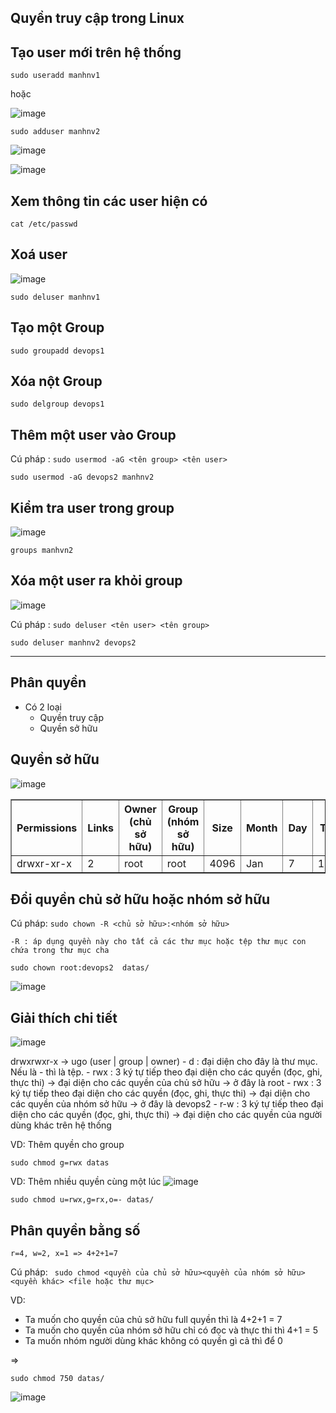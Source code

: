 Quyền truy cập trong Linux
------------


## Tạo user mới trên hệ thống

```
sudo useradd manhnv1
```
hoặc

![image](https://github.com/user-attachments/assets/cc6338a6-5afb-4d6a-9a1f-729bec1f45e2)

```
sudo adduser manhnv2
```
![image](https://github.com/user-attachments/assets/b65db8c8-df61-4072-80f0-aa760f89256e)

![image](https://github.com/user-attachments/assets/625cc484-fe52-496e-a6f4-3c0250f5838d)


## Xem thông tin các user hiện có
```
cat /etc/passwd
```

## Xoá user 
![image](https://github.com/user-attachments/assets/49bcdb10-2e48-4d9c-a802-63bf29711d43)

```
sudo deluser manhnv1
```

## Tạo một Group
```
sudo groupadd devops1
```

## Xóa nột Group
```
sudo delgroup devops1
```

## Thêm một user vào Group
Cú pháp : `sudo usermod -aG <tên group> <tên user>`

```
sudo usermod -aG devops2 manhnv2
```

## Kiểm tra user trong group
![image](https://github.com/user-attachments/assets/caeaaf13-d78d-40b1-afe0-6890e2351298)
```
groups manhvn2
```

## Xóa một user ra khỏi group
![image](https://github.com/user-attachments/assets/fa59ae03-36b7-42a9-8fd9-2dd5121dddb5)

Cú pháp : `sudo deluser <tên user> <tên group>` 

```
sudo deluser manhnv2 devops2
```

-------------

Phân quyền
-----------
- Có 2 loại
    - Quyền truy cập
    - Quyền sở hữu
 
## Quyền sở hữu
![image](https://github.com/user-attachments/assets/c815bd5e-d686-4989-916c-377965fa9582)

<table border="1">
    <tr>
        <th>Permissions</th>
        <th>Links</th>
        <th>Owner (chủ sở hữu)</th>
        <th>Group (nhóm sở hữu)</th>
        <th>Size</th>
        <th>Month</th>
        <th>Day</th>
        <th>Time</th>
        <th>Name</th>
    </tr>
    <tr>
        <td>drwxr-xr-x</td>
        <td>2</td>
        <td>root</td>
        <td>root</td>
        <td>4096</td>
        <td>Jan</td>
        <td>7</td>
        <td>12:00</td>
        <td>datas</td>
    </tr>
</table>

## Đổi quyền chủ sở hữu hoặc nhóm sở hữu
Cú pháp: `sudo chown -R <chủ sở hữu>:<nhóm sở hữu>`

`-R : áp dụng quyền này cho tất cả các thư mục hoặc tệp thư mục con chứa trong thư mục cha`
```
sudo chown root:devops2  datas/
```
![image](https://github.com/user-attachments/assets/15f8a75a-4f5d-4d9f-9591-28fbe1355857)

## Giải thích chi tiết
![image](https://github.com/user-attachments/assets/67c9d2a2-4d7a-4254-b441-03302581d35d)

drwxrwxr-x  -> ugo (user | group | owner)
    - d : đại diện cho đây là thư mục. Nếu là - thì là tệp.
    - rwx : 3 ký tự tiếp theo đại diện cho các quyền (đọc, ghi, thực thi) -> đại diện cho các quyền của chủ sở hữu -> ở đây là root
    - rwx : 3 ký tự tiếp theo đại diện cho các quyền (đọc, ghi, thực thi) -> đại diện cho các quyền của nhóm sở hữu -> ở đây là devops2
    - r-w : 3 ký tự tiếp theo đại diện cho các quyền (đọc, ghi, thực thi) -> đại diện cho các quyền của người dùng khác trên hệ thống 

VD: Thêm quyền cho group
```
sudo chmod g=rwx datas
```

VD: Thêm nhiều quyền cùng một lúc
![image](https://github.com/user-attachments/assets/a4f1edff-2f01-409b-b36b-8d7e000031ab)
```
sudo chmod u=rwx,g=rx,o=- datas/
```

## Phân quyền bằng số 
`r=4, w=2, x=1 => 4+2+1=7`

Cú pháp: ` sudo chmod <quyền của chủ sở hữu><quyền của nhóm sở hữu><quyền khác> <file hoặc thư mục>`

VD: 
  - Ta muốn cho quyền của chủ sở hữu full quyền thì là 4+2+1 = 7
  - Ta muốn cho quyền của nhóm sở hữu chỉ có đọc và thực thi thì 4+1 = 5
  - Ta muốn nhóm người dùng khác không có quyền gì cả thì để 0

=> 
```
sudo chmod 750 datas/
```

![image](https://github.com/user-attachments/assets/928003fe-f081-4480-8da1-1cbe1777058f)




















